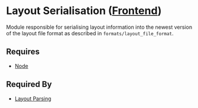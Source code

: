 # Layout Serialisation ([Frontend](../frontend.md))

Module responsible for serialising layout information into the newest version of the layout file format as described in `formats/layout_file_format`.

## Requires

- [Node](../renderables/nodes/node.md)

## Required By

- [Layout Parsing](./parsing.md)
